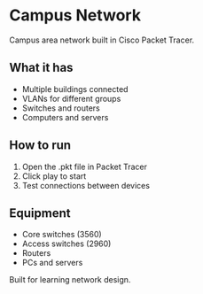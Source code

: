 # Campus Network

Campus area network built in Cisco Packet Tracer.

## What it has
- Multiple buildings connected
- VLANs for different groups
- Switches and routers
- Computers and servers

## How to run
1. Open the .pkt file in Packet Tracer
2. Click play to start
3. Test connections between devices

## Equipment
- Core switches (3560)
- Access switches (2960)
- Routers
- PCs and servers

Built for learning network design.
